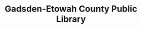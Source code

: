 ---
layout: repo
title: "Gadsden-Etowah County Public Library"
id: 10391
permalink: repos/10391/
---